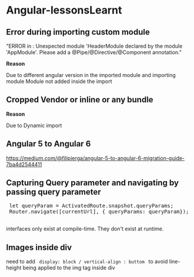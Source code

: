 # Angular-lessonsLearnt

## Error during importing custom module

"ERROR in : Unexpected module 'HeaderModule declared by the module 'AppModule'. Please add a @Pipe/@Directive/@Component annotation."

<strong> Reason </strong> 

Due to different angular version in the imported module and importing module
Module not added inside the import

## Cropped Vendor or inline or any bundle

<strong> Reason </strong> 

Due to Dynamic import

## Angular 5 to Angular 6

https://medium.com/@filipjerga/angular-5-to-angular-6-migration-guide-7ba4d2544411

## Capturing Query parameter and navigating by passing query parameter

 <pre>
 let queryParam = ActivatedRoute.snapshot.queryParams;
 Router.navigate([currentUrl], { queryParams: queryParam});
 </pre>
 
 interfaces only exist at compile-time. They don't exist at runtime.
 
 ## Images inside div
 
 need to add <code> display: block / vertical-align : buttom </code> to avoid line-height being applied to the img tag inside div

